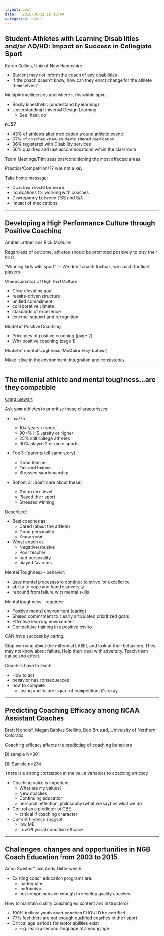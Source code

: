 ```yaml
---
layout: post
date:   2016-06-22 16:10:00
categories: day-2
---
```


## Student-Athletes with Learning Disabilities and/or AD/HD: Impact on Success in Collegiate Sport

Karen Collins, Univ of New Hampshire

- Student may not inform the coach of any disabilities
- If the coach doesn't know, how can they enact change for the athlete themselves?

Multiple intelligences and where it fits within sport

- Bodily kinesthetic (understand by learning)
- Understanding Universal Design Learning
  - See, hear, do

**n=57**

- 43% of athletes alter medication around athletic events
- 67% of coaches knew students altered medication
- 36% registered with Disability services
- 56% qualified and use accommodations within the classroom

Team Meetings/Film sessions/conditioning the most affected areas

Practice/Competition/?? was not a key

Take home message:

- Coaches should be aware
- Implications for working with coaches
- Discrepancy between DSS and S/A
- Impact of medications

---

## Developing a High Performance Culture through Positive Coaching

Amber Lattner and Rick McGuire

Regardless of outcome, athletes should be promoted positively to play their best.

"Winning kids with sport" -- We don't coach football, we coach football players

Characteristics of High Perf Culture

- Clear elevating goal
- results-driven structure
- unified commitment
- collaborative climate
- standards of excellence
- external support and recognition

Model of Positive Coaching

- Principles of positive coaching (page 2)
- Why positive coaching (page 1)

Model of mental toughness (McGuire-Ivey-Lattner)

Make it live in the environment; integration and consistency

---

## The millenial athlete and mental toughness...are they compatible

[Craig Stewart](cstewart@montana.edu)

Ask your athletes to prioritize these characteristics:

- n=775
  - 10+ years in sport
  - 90+% HS varsity or higher
  - 25% still college athletes
  - 90% played 2 or more sports

- Top 3: (parents tell same story)
  - Good teacher
  - Fair and honest
  - Stressed sportsmanship
- Bottom 3: (don't care about these)
  - Get to next level
  - Played their sport
  - Stressed winning

Described:

- Best coaches as:
  - Cared (about the athlete)
  - Good personality
  - Knew sport
- Worst coach as:
  - Negative/abusive
  - Poor teacher
  - bad personality
  - played favorites

Mental Toughness - behavior:

- uses mental processes to continue to strive for excellence
- ability to cope and handle adversity
- rebound from failure with mental skills

Mental toughness - requires:

- Positive mental environment (caring)
- Shared commitment to clearly articulated prioritized goals
- Effective learning environment
- Competitive training in a positive enviro

CAN have success by caring.

Stop worrying about the millennial LABEL and look at their behaviors. They may not know about failure. Help them deal with adversity. Teach them cause and effect.

Coaches have to teach:

- How to act
- behavior has consequences
- how to compete
  - losing and failure is part of competition; it's okay

---

## Predicting Coaching Efficacy among NCAA Assistant Coaches

Brett Nichols*, Megan Babkes Stellino, Bob Brustad, University of Northern Colorado

Coaching efficacy affects the predicting of coaching behaviors

DI sample N=301

DII Sample n=274

There is a strong correlation in the value variables to coaching efficacy

- Coaching value is important
  - What are my values?
  - New coaches
  - Continuing education
  - personal reflection, philosophy (what we say) vs what we do
- Control as a predictor of CBE
  - critical if coaching character
- Current findings suggest
  - low ME
  - Low Physical condition efficacy

---

## Challenges, changes and opportunities in NGB Coach Education from 2003 to 2015

Anna Swisher* and Andy Dotterweich  

- Existing coach education programs are:
  - inadequate
  - ineffective
  - not comprehensive enough to develop quality coaches

How to maintain quality coaching ed content and instructors?

- 100% believe youth sport coaches SHOULD be certified
- 77% feel there are not enough qualified coaches in their sport
- Critical age periods for motor abilities exist
  - E.g. learn a second language at a young age

